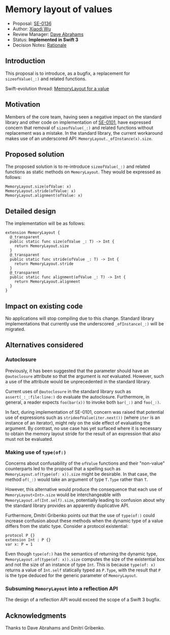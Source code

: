 # Memory layout of values

* Proposal: [SE-0136](0136-memory-layout-of-values.md)
* Author: [Xiaodi Wu](https://github.com/xwu)
* Review Manager: [Dave Abrahams](https://github.com/dabrahams)
* Status: **Implemented in Swift 3**
* Decision Notes: [Rationale](https://lists.swift.org/pipermail/swift-evolution/Week-of-Mon-20160808/026164.html)

## Introduction

This proposal is to introduce, as a bugfix, a replacement for `sizeofValue(_:)` and related functions.

Swift-evolution thread: [MemoryLayout for a value](https://lists.swift.org/pipermail/swift-evolution/Week-of-Mon-20160801/025890.html)

## Motivation

Members of the core team, having seen a negative impact on the standard library and other code on implementation of [SE-0101](0101-standardizing-sizeof-naming.md), have expressed concern that removal of `sizeofValue(_:)` and related functions without replacement was a mistake. In the standard library, the current workaround makes use of an underscored API: `MemoryLayout._ofInstance(x).size`.

## Proposed solution

The proposed solution is to re-introduce `sizeofValue(_:)` and related functions as static methods on `MemoryLayout`. They would be expressed as follows:

```
MemoryLayout.size(ofValue: x)
MemoryLayout.stride(ofValue: x)
MemoryLayout.alignment(ofValue: x)
```

## Detailed design

The implementation will be as follows:

```
extension MemoryLayout {
  @_transparent
  public static func size(ofValue _: T) -> Int {
    return MemoryLayout.size
  }
  @_transparent
  public static func stride(ofValue _: T) -> Int {
    return MemoryLayout.stride
  }
  @_transparent
  public static func alignment(ofValue _: T) -> Int {
    return MemoryLayout.alignment
  }
}
```

## Impact on existing code

No applications will stop compiling due to this change. Standard library implementations that currently use the underscored `_ofInstance(_:)` will be migrated.

## Alternatives considered

### Autoclosure

Previously, it has been suggested that the parameter should have an `@autoclosure` attribute so that the argument is _not_ evaluated. However, such a use of the attribute would be unprecedented in the standard library.

Current uses of `@autoclosure` in the standard library such as `assert(_:_:file:line:)` do evaluate the autoclosure. Furthermore, in general, a reader expects `foo(bar(x))` to invoke both `bar(_:)` and `foo(_:)`.

In fact, during implementation of SE-0101, concern was raised that potential use of expressions such as `strideofValue(iter.next())` (where `iter` is an instance of an iterator), might rely on the side effect of evaluating the argument. By contrast, no use case has yet surfaced where it is necessary to obtain the memory layout stride for the result of an expression that also must not be evaluated.

### Making use of `type(of:)` 

Concerns about confusability of the `ofValue` functions and their "non-value" counterparts led to  the proposal that a spelling such as `MemoryLayout.of(type(of: x)).size` might be desirable. In that case, the method `of(_:)` would take an argument of type `T.Type` rather than `T`.

However, this alternative would produce the consequence that each use of `MemoryLayout<Int>.size` would be interchangeable with `MemoryLayout.of(Int.self).size`, potentially leading to confusion about why the standard library provides an apparently duplicative API.

Furthermore, Dmitri Gribenko points out that the use of `type(of:)` could increase confusion about these methods when the dynamic type of a value differs from the static type. Consider a protocol existential:

```
protocol P {}
extension Int : P {}
var x: P = 1
```

Even though `type(of:)` has the semantics of returning the dynamic type, `MemoryLayout.of(type(of: x)).size` computes the size of the existential box and not the size of an instance of type `Int`. This is because `type(of: x)` returns a value of `Int.self` statically typed as `P.Type`, with the result that `P` is the type deduced for the generic parameter of `MemoryLayout`.

### Subsuming `MemoryLayout` into a reflection API

The design of a reflection API would exceed the scope of a Swift 3 bugfix.

## Acknowledgments

Thanks to Dave Abrahams and Dmitri Gribenko.
